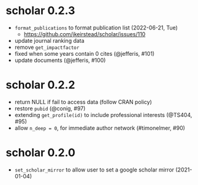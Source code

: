 # scholar 0.2.3

+ `format_publications` to format publication list (2022-06-21, Tue)
    - <https://github.com/jkeirstead/scholar/issues/110>
+ update journal ranking data
+ remove `get_impactfactor`
+ fixed when some years contain 0 cites (@jefferis, #101)
+ update documents (@jefferis, #100)

# scholar 0.2.2

+ return NULL if fail to access data (follow CRAN policy)
+ restore `pubid` (@conig, #97)
+ extending `get_profile(id)` to include professional interests (@TS404, #95)
+ allow `n_deep = 0`, for immediate author network (#timonelmer, #90)

# scholar 0.2.0

+ `set_scholar_mirror` to allow user to set a google scholar mirror (2021-01-04)
